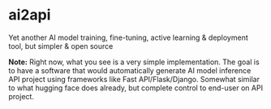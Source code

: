 # ai2api
Yet another AI model training, fine-tuning, active learning &amp; deployment tool, but simpler &amp; open source

**Note:** Right now, what you see is a very simple implementation. The goal is to have a software that would automatically generate AI model inference API project using frameworks like Fast API/Flask/Django. Somewhat similar to what hugging face does already, but complete control to end-user on API project.
